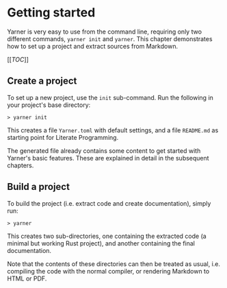 # Getting started

Yarner is very easy to use from the command line, requiring only two different commands, `yarner init` and `yarner`. This chapter demonstrates how to set up a project and extract sources from Markdown.

[[_TOC_]]

## Create a project

To set up a new project, use the `init` sub-command. Run the following in your project's base directory:

```plaintext
> yarner init
```

This creates a file `Yarner.toml` with default settings, and a file `README.md` as starting point for Literate Programming.

The generated file already contains some content to get started with Yarner's basic features. These are explained in detail in the subsequent chapters.

## Build a project

To build the project (i.e. extract code and create documentation), simply run:

```plaintext
> yarner
```

This creates two sub-directories, one containing the extracted code (a minimal but working Rust project), and another containing the final documentation.

Note that the contents of these directories can then be treated as usual, i.e. compiling the code with the normal compiler, or rendering Markdown to HTML or PDF.
